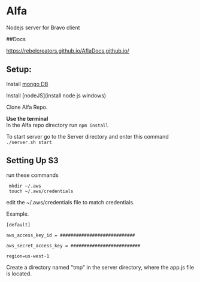 # Alfa
Nodejs server for Bravo client

##Docs

https://rebelcreators.github.io/AflaDocs.github.io/

## Setup:

Install [mongo DB](https://docs.mongodb.com/manual/installation/)

Install [nodeJS](install node js windows)

Clone Alfa Repo.

**Use the terminal**<br>
In the Alfa repo directory run `npm install`

To start server go to the Server directory and enter this command `./server.sh start`

## Setting Up S3

 run these commands 
``` 
 mkdir ~/.aws
 touch ~/.aws/credentials

 ```

  edit the ~/.aws/credentials file to match credentials.

 Example.

``` 
[default]

aws_access_key_id = ############################

aws_secret_access_key = ##########################

region=us-west-1

```

  Create a directory named "tmp" in the server directory,  where the app.js file is located.